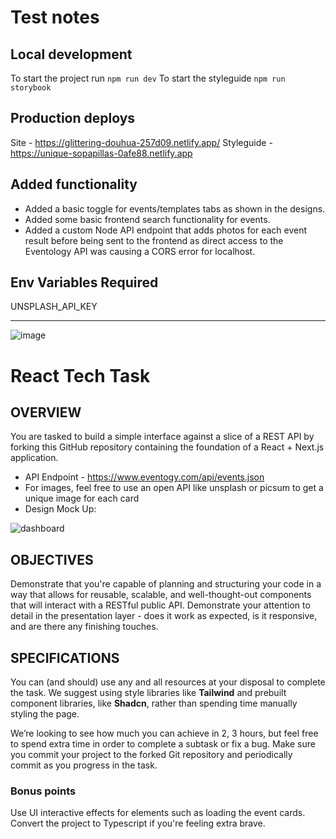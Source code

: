 # Test notes

## Local development
To start the project run `npm run dev`
To start the styleguide `npm run storybook`

## Production deploys
Site - https://glittering-douhua-257d09.netlify.app/
Styleguide - https://unique-sopapillas-0afe88.netlify.app

## Added functionality
- Added a basic toggle for events/templates tabs as shown in the designs.
- Added some basic frontend search functionality for events.
- Added a custom Node API endpoint that adds photos for each event result before being sent to the frontend as direct access to the Eventology API was causing a CORS error for localhost.

## Env Variables Required
UNSPLASH_API_KEY

----

![image](/public/eventogy-logo.svg)

# React Tech Task

## OVERVIEW

You are tasked to build a simple interface against a slice of a REST API by forking this GitHub repository containing the foundation of a React + Next.js application.

- API Endpoint - https://www.eventogy.com/api/events.json
- For images, feel free to use an open API like unsplash or picsum to get a unique image for each card
- Design Mock Up:

![dashboard](https://github.com/user-attachments/assets/636d4899-afb2-4c48-9f42-1e4a56292e0c)


## OBJECTIVES

Demonstrate that you're capable of planning and structuring your code in a way that allows for reusable, scalable, and well-thought-out components that will interact with a RESTful public API.
Demonstrate your attention to detail in the presentation layer - does it work as expected, is it responsive, and are there any finishing touches.

## SPECIFICATIONS

You can (and should) use any and all resources at your disposal to complete the task. We suggest using style libraries like **Tailwind** and prebuilt component libraries, like **Shadcn**, rather than spending time manually styling the page.

We’re looking to see how much you can achieve in 2, 3 hours, but feel free to spend extra time in order to complete a subtask or fix a bug. Make sure you commit your project to the forked Git repository and periodically commit as you progress in the task.

### Bonus points

Use UI interactive effects for elements such as loading the event cards. Convert the project to Typescript if you're feeling extra brave.
